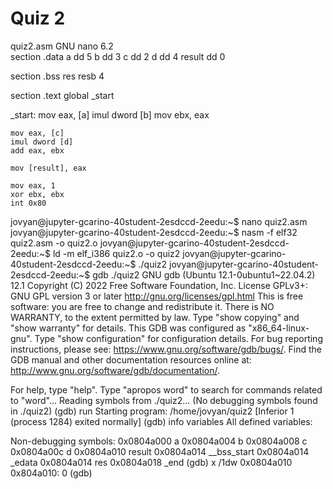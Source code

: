 # Quiz 2

quiz2.asm
  GNU nano 6.2                                                                             
section .data
    a dd 5
    b dd 3
    c dd 2
    d dd 4
    result dd 0

section .bss
    res resb 4

section .text
    global _start

_start:
    mov eax, [a]
    imul dword [b]
    mov ebx, eax

    mov eax, [c]
    imul dword [d]
    add eax, ebx

    mov [result], eax

    mov eax, 1
    xor ebx, ebx
    int 0x80


jovyan@jupyter-gcarino-40student-2esdccd-2eedu:~$ nano quiz2.asm
jovyan@jupyter-gcarino-40student-2esdccd-2eedu:~$ nasm -f elf32 quiz2.asm -o quiz2.o
jovyan@jupyter-gcarino-40student-2esdccd-2eedu:~$ ld -m elf_i386 quiz2.o -o quiz2
jovyan@jupyter-gcarino-40student-2esdccd-2eedu:~$ ./quiz2
jovyan@jupyter-gcarino-40student-2esdccd-2eedu:~$ gdb ./quiz2
GNU gdb (Ubuntu 12.1-0ubuntu1~22.04.2) 12.1
Copyright (C) 2022 Free Software Foundation, Inc.
License GPLv3+: GNU GPL version 3 or later <http://gnu.org/licenses/gpl.html>
This is free software: you are free to change and redistribute it.
There is NO WARRANTY, to the extent permitted by law.
Type "show copying" and "show warranty" for details.
This GDB was configured as "x86_64-linux-gnu".
Type "show configuration" for configuration details.
For bug reporting instructions, please see:
<https://www.gnu.org/software/gdb/bugs/>.
Find the GDB manual and other documentation resources online at:
    <http://www.gnu.org/software/gdb/documentation/>.

For help, type "help".
Type "apropos word" to search for commands related to "word"...
Reading symbols from ./quiz2...
(No debugging symbols found in ./quiz2)
(gdb) run
Starting program: /home/jovyan/quiz2 
[Inferior 1 (process 1284) exited normally]
(gdb) info variables
All defined variables:

Non-debugging symbols:
0x0804a000  a
0x0804a004  b
0x0804a008  c
0x0804a00c  d
0x0804a010  result
0x0804a014  __bss_start
0x0804a014  _edata
0x0804a014  res
0x0804a018  _end
(gdb) x /1dw 0x0804a010
0x804a010:      0
(gdb) 
